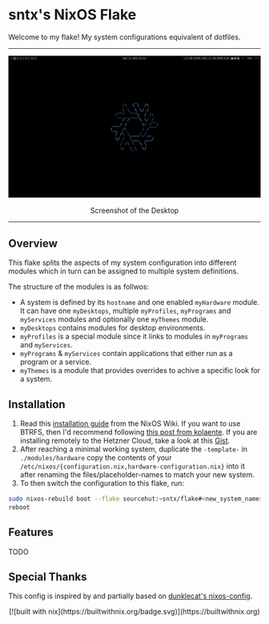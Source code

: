 # sntx's NixOS Flake

<!-- intro -->

Welcome to my flake!
My system configurations equivalent of dotfiles.

---

<!-- screenshots -->

![Desktop](./.screenshots/01.png)
<p style="text-align: center;">
Screenshot of the Desktop
</p>

---

## Overview

This flake splits the aspects of my system configuration into different modules
which in turn can be assigned to multiple system definitions.

The structure of the modules is as follwos:

* A system is defined by its `hostname` and one enabled `myHardware` module.
It can have one `myDesktops`, multiple `myProfiles`, `myPrograms` and
`myServices` modules and optionally one `myThemes` module.
* `myDesktops` contains modules for desktop environments.
* `myProfiles` is a special module since it links to modules in `myPrograms` and
`myServices`.
* `myPrograms` & `myServices` contain applications that either run as a program
or a service.
* `myThemes` is a module that provides overrides to achive a specific look for a
system.

## Installation

1. Read this [installation guide](https://nixos.wiki/wiki/NixOS_Installation_Guide)
from the NixOS Wiki. If you want to use BTRFS, then I'd recommend following
[this post from kolaente](https://blog.kolaente.de/2021/11/installing-nixos-with-encrypted-btrfs-root-device-and-home-manager-from-start-to-finish/).
If you are installing remotely to the Hetzner Cloud, take a look at this
[Gist](https://gist.github.com/cyber-murmel/8b726b45047907a842a9dc9db2618b0a).
1. After reaching a minimal working system, duplicate the `-template-` in
`./modules/hardware` copy the contents of your
`/etc/nixos/{configuration.nix,hardware-configuration.nix}` into it after
renaming the files/placeholder-names to match your new system.
1. To then switch the configuration to this flake, run:

  ```sh
  sudo nixos-rebuild boot --flake sourcehut:~sntx/flake#<new_system_name>
  reboot
  ```

## Features

TODO

## Special Thanks

This config is inspired by and partially based on [dunklecat's nixos-config](https://git.sr.ht/~dunklecat/nixos-config).

<!-- badges -->

<p style="text-align: center;">
[![built with nix](https://builtwithnix.org/badge.svg)](https://builtwithnix.org)
</p>
